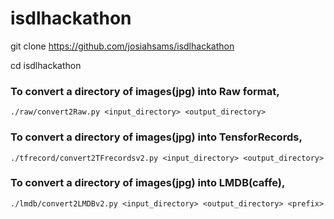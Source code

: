 # isdlhackathon

git clone https://github.com/josiahsams/isdlhackathon

cd isdlhackathon

### To convert a directory of images(jpg) into Raw format,

``` ./raw/convert2Raw.py <input_directory> <output_directory> ```

### To convert a directory of images(jpg) into TensforRecords,

``` ./tfrecord/convert2TFrecordsv2.py <input_directory> <output_directory> ```

### To convert a directory of images(jpg) into LMDB(caffe),

``` ./lmdb/convert2LMDBv2.py <input_directory> <output_directory> <prefix> ```
  
  
